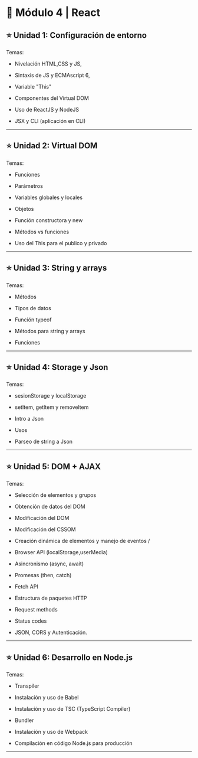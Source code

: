 # :book: Módulo 4 | React

## :star:  Unidad 1: Configuración de entorno

Temas:

- Nivelación HTML,CSS y JS,

- Sintaxis de JS y ECMAscript 6,

- Variable "This"

- Componentes del Virtual DOM

- Uso de ReactJS y NodeJS

- JSX y CLI (aplicación en CLI)

---

## :star:  Unidad 2: Virtual DOM

Temas:

- Funciones

- Parámetros

- Variables globales y locales

- Objetos

- Función constructora y new

- Métodos vs funciones

- Uso del This para el publico y privado

---

## :star: Unidad 3: String y arrays

Temas:

- Métodos

- Tipos de datos

- Función typeof

- Métodos para string y arrays

- Funciones 

---

## :star: Unidad 4: Storage y Json

Temas:

- sesionStorage y localStorage

- setltem, getltem y removeltem

- Intro a Json

- Usos

- Parseo de string a Json

---

## :star: Unidad 5: DOM + AJAX

Temas:

- Selección de elementos y grupos

- Obtención de datos del DOM

- Modificación del DOM

- Modificación del CSSOM

- Creación dinámica de elementos y manejo de eventos /

- Browser API (localStorage,userMedia)

- Asincronismo (async, await)

- Promesas (then, catch)

- Fetch API

- Estructura de paquetes HTTP

- Request methods

- Status codes

- JSON, CORS y Autenticación.

---

## :star:  Unidad 6: Desarrollo en Node.js

Temas:

- Transpiler

- Instalación y uso de Babel

- Instalación y uso de TSC (TypeScript Compiler)

- Bundler

- Instalación y uso de Webpack

- Compilación en código Node.js para producción

---
